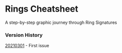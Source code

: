 # Rings Cheatsheet
A step-by-step graphic journey through Ring Signatures

### Version History

[20210301](https://github.com/baro77/RingsCS/blob/main/RingsCheatsheet20210301.pdf) - First issue
